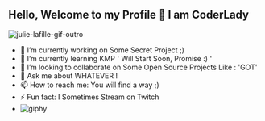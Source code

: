 ## Hello, Welcome to my Profile 👋 I am CoderLady 
 ![julie-lafille-gif-outro](https://github.com/coderLadyCodes/coderLadyCodes/assets/23296799/71008a9f-3368-4a6e-8fae-8205b5906e09)
- 🔭 I’m currently working on Some Secret Project ;)
- 🌱 I’m currently learning KMP ' Will Start Soon, Promise :) '
- 👯 I’m looking to collaborate on Some Open Source Projects Like : 'GOT'
- 💬 Ask me about WHATEVER !
- 📫 How to reach me: You will find a way ;)
- ⚡ Fun fact: I Sometimes Stream on Twitch
- ![giphy](https://github.com/coderLadyCodes/coderLadyCodes/assets/23296799/07caa200-f6d3-466f-b422-27442505bd65)
